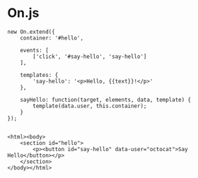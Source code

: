 # On.js

	new On.extend({
		container: '#hello',

		events: [
			['click', '#say-hello', 'say-hello']
		],

		templates: {
			'say-hello': '<p>Hello, {{text}}!</p>'
		},

		sayHello: function(target, elements, data, template) {
			template(data.user, this.container);
		}
	});


	<html><body>
		<section id="hello">
			<p><button id="say-hello" data-user="octocat">Say Hello</button></p>
		</section>
	</body></html>
